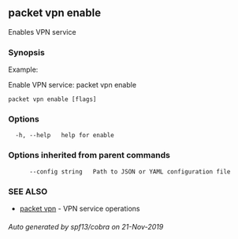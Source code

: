 ## packet vpn enable

Enables VPN service

### Synopsis

Example:
	
Enable VPN service: 
packet vpn enable


```
packet vpn enable [flags]
```

### Options

```
  -h, --help   help for enable
```

### Options inherited from parent commands

```
      --config string   Path to JSON or YAML configuration file
```

### SEE ALSO

* [packet vpn](packet_vpn.md)	 - VPN service operations

###### Auto generated by spf13/cobra on 21-Nov-2019
